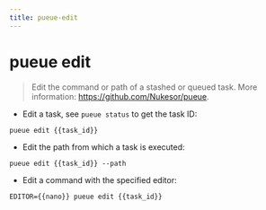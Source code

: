 ```yaml
---
title: pueue-edit
---
```

# pueue edit

> Edit the command or path of a stashed or queued task.
> More information: <https://github.com/Nukesor/pueue>.

- Edit a task, see `pueue status` to get the task ID:

`pueue edit {{task_id}}`

- Edit the path from which a task is executed:

`pueue edit {{task_id}} --path`

- Edit a command with the specified editor:

`EDITOR={{nano}} pueue edit {{task_id}}`
